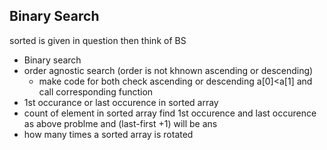 ## Binary Search 
sorted is given in question then think of BS 

* Binary search
* order agnostic search (order is not khnown  ascending or descending)
    * make code for both check ascending or descending a[0]<a[1] and call corresponding function
* 1st occurance or last occurence in sorted array
* count of element in sorted array  find 1st occurence and last occurence as above problme and (last-first +1) 
will be ans
* how many times a sorted array is rotated 